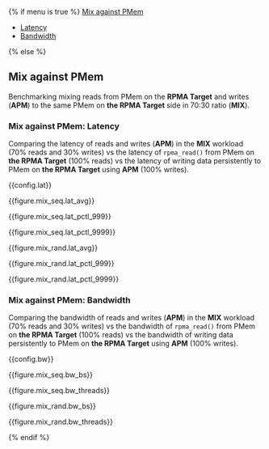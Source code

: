{% if menu is true %}
<a class="pure-menu-heading" href="#mix">Mix against PMem</a>
<ul class="pure-menu-list">
    <li class="pure-menu-item"><a href="#mix-lat" class="pure-menu-link">Latency</a></li>
    <li class="pure-menu-item"><a href="#mix-bw" class="pure-menu-link">Bandwidth</a></li>
</ul>
{% else %}

<h2 id="mix">Mix against PMem</h2>

Benchmarking mixing reads from PMem on the **RPMA Target** and writes (**APM**) to the same PMem on **the RPMA Target** side in 70:30 ratio (**MIX**).

<h3 id="mix-lat">Mix against PMem: Latency</h3>

Comparing the latency of reads and writes (**APM**) in the **MIX** workload (70% reads and 30% writes) vs the latency of `rpma_read()` from PMem on **the RPMA Target** (100% reads) vs the latency of writing data persistently to PMem on **the RPMA Target** using **APM** (100% writes).

{{config.lat}}

{{figure.mix_seq.lat_avg}}

{{figure.mix_seq.lat_pctl_999}}

{{figure.mix_seq.lat_pctl_9999}}

{{figure.mix_rand.lat_avg}}

{{figure.mix_rand.lat_pctl_999}}

{{figure.mix_rand.lat_pctl_9999}}

<h3 id="mix-bw">Mix against PMem: Bandwidth</h3>

Comparing the bandwidth of reads and writes (**APM**) in the **MIX** workload (70% reads and 30% writes) vs the bandwidth of `rpma_read()` from PMem on **the RPMA Target** (100% reads) vs the bandwidth of writing data persistently to PMem on **the RPMA Target** using **APM** (100% writes).

{{config.bw}}

{{figure.mix_seq.bw_bs}}

{{figure.mix_seq.bw_threads}}

{{figure.mix_rand.bw_bs}}

{{figure.mix_rand.bw_threads}}

{% endif %}
